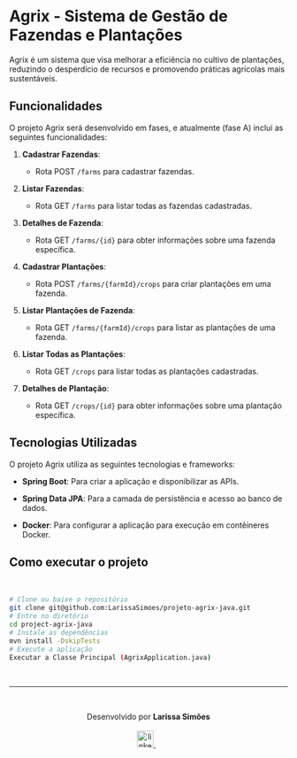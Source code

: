 # Agrix - Sistema de Gestão de Fazendas e Plantações

Agrix é um sistema que visa melhorar a eficiência no cultivo de plantações, reduzindo o desperdício de recursos e promovendo práticas agrícolas mais sustentáveis.

## Funcionalidades

O projeto Agrix será desenvolvido em fases, e atualmente (fase A) inclui as seguintes funcionalidades:

1. **Cadastrar Fazendas**:
   - Rota POST `/farms` para cadastrar fazendas.

2. **Listar Fazendas**:
   - Rota GET `/farms` para listar todas as fazendas cadastradas.

3. **Detalhes de Fazenda**:
   - Rota GET `/farms/{id}` para obter informações sobre uma fazenda específica.

4. **Cadastrar Plantações**:
   - Rota POST `/farms/{farmId}/crops` para criar plantações em uma fazenda.

5. **Listar Plantações de Fazenda**:
   - Rota GET `/farms/{farmId}/crops` para listar as plantações de uma fazenda.

6. **Listar Todas as Plantações**:
   - Rota GET `/crops` para listar todas as plantações cadastradas.

7. **Detalhes de Plantação**:
   - Rota GET `/crops/{id}` para obter informações sobre uma plantação específica.

## Tecnologias Utilizadas

O projeto Agrix utiliza as seguintes tecnologias e frameworks:

- **Spring Boot**: Para criar a aplicação e disponibilizar as APIs.

- **Spring Data JPA**: Para a camada de persistência e acesso ao banco de dados.

- **Docker**: Para configurar a aplicação para execução em contêineres Docker.

## Como executar o projeto

<br/>

```bash
# Clone ou baixe o repositório
git clone git@github.com:LarissaSimoes/projeto-agrix-java.git
# Entre no diretório
cd project-agrix-java
# Instale as dependências
mvn install -DskipTests
# Execute a aplicação
Executar a Classe Principal (AgrixApplication.java)
```

<br /><hr /><br />

<p align='center'>
  Desenvolvido por <b>Larissa Simões</b>
  <br/><br/>

  <a href="https://www.linkedin.com/in/dev-larissa-carneiro-simoes/">
    <img alt="linkedIn" height="30px" src="https://i.imgur.com/TQRXxhT.png" />
  </a>
  &nbsp;&nbsp;
</p>

